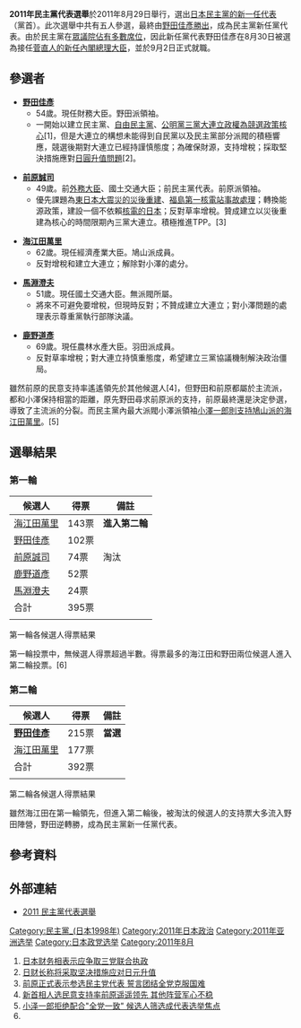 **2011年民主黨代表選舉**於2011年8月29日舉行，選出[日本](../Page/日本.md "wikilink")[民主黨的新一任代表](https://zh.wikipedia.org/wiki/民主黨_\(日本\) "wikilink")（黨首）。此次選舉中共有五人參選，最終由[野田佳彥勝出](../Page/野田佳彥.md "wikilink")，成為民主黨新任黨代表。由於民主黨在[眾議院佔有多數席位](https://zh.wikipedia.org/wiki/眾議院_\(日本\) "wikilink")，因此新任黨代表野田佳彥在8月30日被選為接任[菅直人的新任](../Page/菅直人.md "wikilink")[內閣總理大臣](https://zh.wikipedia.org/wiki/內閣總理大臣_\(日本\) "wikilink")，並於9月2日正式就職。

## 參選者

  - **[野田佳彥](../Page/野田佳彥.md "wikilink")**
      - 54歲。現任財務大臣。野田派領袖。
      - 一開始以建立民主黨、[自由民主黨](https://zh.wikipedia.org/wiki/自由民主黨_\(日本\) "wikilink")、[公明黨三黨大連立政權為競選政策核心](../Page/公明黨.md "wikilink")\[1\]，但是大連立的構想未能得到自民黨以及民主黨部分派閥的積極響應，競選後期對大連立已經持謹慎態度；為確保財源，支持增稅；採取堅決措施應對[日圓升值問題](../Page/日圓.md "wikilink")\[2\]。

<!-- end list -->

  - **[前原誠司](../Page/前原誠司.md "wikilink")**
      - 49歲。前[外務大臣](../Page/外務大臣_\(日本\).md "wikilink")、國土交通大臣；前民主黨代表。前原派領袖。
      - 優先課題為[東日本大震災的災後重建](../Page/東日本大震災.md "wikilink")、[福島第一核電站事故處理](https://zh.wikipedia.org/wiki/福島第一核電站事故 "wikilink")；轉換能源政策，建設一個不依賴[核電的日本](https://zh.wikipedia.org/wiki/核電 "wikilink")；反對草率增稅。贊成建立以災後重建為核心的時間限期內三黨大連立。積極推進TPP。\[3\]

<!-- end list -->

  - **[海江田萬里](https://zh.wikipedia.org/wiki/海江田萬里 "wikilink")**
      - 62歲。現任經濟產業大臣。鳩山派成員。
      - 反對增稅和建立大連立；解除對小澤的處分。

<!-- end list -->

  - **[馬淵澄夫](../Page/馬淵澄夫.md "wikilink")**
      - 51歲。現任國土交通大臣。無派閥所屬。
      - 將來不可避免要增稅，但現時反對；不贊成建立大連立；對小澤問題的處理表示尊重黨執行部隊決議。

<!-- end list -->

  - **[鹿野道彥](https://zh.wikipedia.org/wiki/鹿野道彥 "wikilink")**
      - 69歲。現任農林水產大臣。羽田派成員。
      - 反對草率增稅；對大連立持慎重態度，希望建立三黨協議機制解決政治僵局。

雖然前原的民意支持率遙遙領先於其他候選人\[4\]，但野田和前原都屬於主流派，都和小澤保持相當的距離，原先野田尋求前原派的支持，前原最終還是決定參選，導致了主流派的分裂。而民主黨內最大派閥小澤派領袖[小澤一郎則支持鳩山派的](https://zh.wikipedia.org/wiki/小澤一郎 "wikilink")[海江田萬里](https://zh.wikipedia.org/wiki/海江田萬里 "wikilink")。\[5\]

## 選舉結果

### 第一輪

| 候選人                                                     | 得票   | 備註        |
| ------------------------------------------------------- | ---- | --------- |
| [海江田萬里](https://zh.wikipedia.org/wiki/海江田萬里 "wikilink") | 143票 | **進入第二輪** |
| [野田佳彥](../Page/野田佳彥.md "wikilink")                      | 102票 |           |
| [前原誠司](../Page/前原誠司.md "wikilink")                      | 74票  | 淘汰        |
| [鹿野道彥](https://zh.wikipedia.org/wiki/鹿野道彥 "wikilink")   | 52票  |           |
| [馬淵澄夫](../Page/馬淵澄夫.md "wikilink")                      | 24票  |           |
| 合計                                                      | 395票 |           |
|                                                         |      |           |

第一輪各候選人得票結果

第一輪投票中，無候選人得票超過半數。得票最多的海江田和野田兩位候選人進入第二輪投票。\[6\]

### 第二輪

| 候選人                                                     | 得票   | 備註     |
| ------------------------------------------------------- | ---- | ------ |
| **[野田佳彥](../Page/野田佳彥.md "wikilink")**                  | 215票 | **當選** |
| [海江田萬里](https://zh.wikipedia.org/wiki/海江田萬里 "wikilink") | 177票 |        |
| 合計                                                      | 392票 |        |
|                                                         |      |        |

第二輪各候選人得票結果

雖然海江田在第一輪領先，但進入第二輪後，被淘汰的候選人的支持票大多流入野田陣營，野田逆轉勝，成為民主黨新一任黨代表。

## 參考資料

## 外部連結

  - [2011 民主黨代表選舉](http://www.dpj.or.jp/presidentialelection2011)

[Category:民主黨_(日本1998年)](https://zh.wikipedia.org/wiki/Category:民主黨_\(日本1998年\) "wikilink")
[Category:2011年日本政治](https://zh.wikipedia.org/wiki/Category:2011年日本政治 "wikilink")
[Category:2011年亚洲选举](https://zh.wikipedia.org/wiki/Category:2011年亚洲选举 "wikilink")
[Category:日本政党选举](https://zh.wikipedia.org/wiki/Category:日本政党选举 "wikilink")
[Category:2011年8月](https://zh.wikipedia.org/wiki/Category:2011年8月 "wikilink")

1.  [日本财务相表示应争取三党联合执政](http://china.kyodonews.jp/news/2011/08/14531.html)
2.  [日财长称将采取坚决措施应对日元升值](http://china.kyodonews.jp/news/2011/07/13284.html)
3.  [前原正式表示参选民主党代表
    誓言团结全党克服国难](http://china.kyodonews.jp/news/2011/08/15073.html)
4.  [新首相人选民意支持率前原遥遥领先
    其他阵营军心不稳](http://china.kyodonews.jp/news/2011/08/14964.html)
5.  [小泽一郎拒绝配合"全党一致"
    候选人筛选成代表选举焦点](http://china.kyodonews.jp/news/2011/08/15116.html)
6.  [](http://www.yomiuri.co.jp/politics/news/20110829-OYT1T00637.htm)
